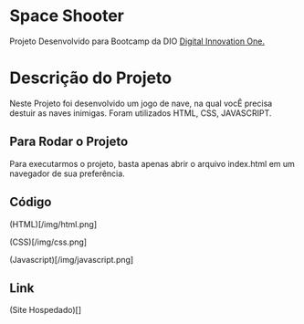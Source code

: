 # Space Shooter

Projeto Desenvolvido para Bootcamp da DIO [Digital Innovation One.](https://www.dio.me)

# Descrição do Projeto

Neste Projeto foi desenvolvido um jogo de nave, na qual vocÊ precisa destuir as naves inimigas. Foram utilizados HTML, CSS, JAVASCRIPT.

## Para Rodar o Projeto

Para executarmos o projeto, basta apenas abrir o arquivo index.html em um navegador de sua preferência.

## Código 

(HTML)[/img/html.png]

(CSS)[/img/css.png]

(Javascript)[/img/javascript.png]

## Link

(Site Hospedado)[]